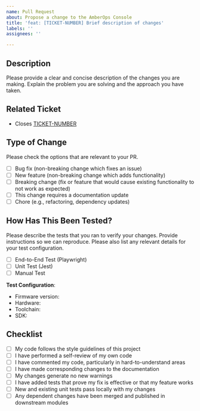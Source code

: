```yaml
---
name: Pull Request
about: Propose a change to the AmberOps Console
title: 'feat: [TICKET-NUMBER] Brief description of changes'
labels: ''
assignees: ''

---
```


## Description

Please provide a clear and concise description of the changes you are making. Explain the problem you are solving and the approach you have taken.

## Related Ticket

- Closes [TICKET-NUMBER](https://linear.app/your-workspace/issue/TICKET-NUMBER)

## Type of Change

Please check the options that are relevant to your PR.

- [ ] Bug fix (non-breaking change which fixes an issue)
- [ ] New feature (non-breaking change which adds functionality)
- [ ] Breaking change (fix or feature that would cause existing functionality to not work as expected)
- [ ] This change requires a documentation update
- [ ] Chore (e.g., refactoring, dependency updates)

## How Has This Been Tested?

Please describe the tests that you ran to verify your changes. Provide instructions so we can reproduce. Please also list any relevant details for your test configuration.

- [ ] End-to-End Test (Playwright)
- [ ] Unit Test (Jest)
- [ ] Manual Test

**Test Configuration**:
*   Firmware version:
*   Hardware:
*   Toolchain:
*   SDK:

## Checklist

- [ ] My code follows the style guidelines of this project
- [ ] I have performed a self-review of my own code
- [ ] I have commented my code, particularly in hard-to-understand areas
- [ ] I have made corresponding changes to the documentation
- [ ] My changes generate no new warnings
- [ ] I have added tests that prove my fix is effective or that my feature works
- [ ] New and existing unit tests pass locally with my changes
- [ ] Any dependent changes have been merged and published in downstream modules
